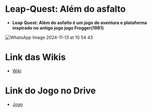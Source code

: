 # Leap-Quest: Além do asfalto

- **Leap Quest: Além do asfalto é um jogo de aventura e plataforma inspirado no antigo jogo jogo Frogger(1981)**

![WhatsApp Image 2024-11-13 at 10 54 43](https://github.com/user-attachments/assets/9d689eb5-dc85-4af0-b044-e0daa247e787)

# Link das Wikis
- [Wiki](https://github.com/yumin-gemu/Leap-Quest/wiki
)


# Link do Jogo no Drive


- [Jogo](https://drive.google.com/file/d/1LyR1dBXqQTyzW06OC_s6s7LDos-96M96/view?usp=drive_link
)
